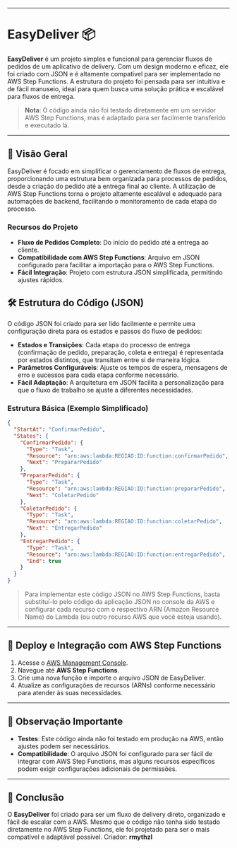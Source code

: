 
---

# EasyDeliver 📦

**EasyDeliver** é um projeto simples e funcional para gerenciar fluxos de pedidos de um aplicativo de delivery. Com um design moderno e eficaz, ele foi criado com JSON e é altamente compatível para ser implementado no AWS Step Functions. A estrutura do projeto foi pensada para ser intuitiva e de fácil manuseio, ideal para quem busca uma solução prática e escalável para fluxos de entrega.

> **Nota**: O código ainda não foi testado diretamente em um servidor AWS Step Functions, mas é adaptado para ser facilmente transferido e executado lá. 

---

## 📑 Visão Geral

EasyDeliver é focado em simplificar o gerenciamento de fluxos de entrega, proporcionando uma estrutura bem organizada para processos de pedidos, desde a criação do pedido até a entrega final ao cliente. A utilização de AWS Step Functions torna o projeto altamente escalável e adequado para automações de backend, facilitando o monitoramento de cada etapa do processo.

### Recursos do Projeto
- **Fluxo de Pedidos Completo**: Do início do pedido até a entrega ao cliente.
- **Compatibilidade com AWS Step Functions**: Arquivo em JSON configurado para facilitar a importação para o AWS Step Functions.
- **Fácil Integração**: Projeto com estrutura JSON simplificada, permitindo ajustes rápidos.

## 🛠 Estrutura do Código (JSON)

O código JSON foi criado para ser lido facilmente e permite uma configuração direta para os estados e passos do fluxo de pedidos:

- **Estados e Transições**: Cada etapa do processo de entrega (confirmação de pedido, preparação, coleta e entrega) é representada por estados distintos, que transitam entre si de maneira lógica.
- **Parâmetros Configuráveis**: Ajuste os tempos de espera, mensagens de erro e sucessos para cada etapa conforme necessário.
- **Fácil Adaptação**: A arquitetura em JSON facilita a personalização para que o fluxo de trabalho se ajuste a diferentes necessidades.

### Estrutura Básica (Exemplo Simplificado)

```json
{
  "StartAt": "ConfirmarPedido",
  "States": {
    "ConfirmarPedido": {
      "Type": "Task",
      "Resource": "arn:aws:lambda:REGIAO:ID:function:confirmarPedido",
      "Next": "PrepararPedido"
    },
    "PrepararPedido": {
      "Type": "Task",
      "Resource": "arn:aws:lambda:REGIAO:ID:function:prepararPedido",
      "Next": "ColetarPedido"
    },
    "ColetarPedido": {
      "Type": "Task",
      "Resource": "arn:aws:lambda:REGIAO:ID:function:coletarPedido",
      "Next": "EntregarPedido"
    },
    "EntregarPedido": {
      "Type": "Task",
      "Resource": "arn:aws:lambda:REGIAO:ID:function:entregarPedido",
      "End": true
    }
  }
}
```

> Para implementar este código JSON no AWS Step Functions, basta substituí-lo pelo código da aplicação JSON no console da AWS e configurar cada recurso com o respectivo ARN (Amazon Resource Name) do Lambda (ou outro recurso AWS que você esteja usando).

---

## 🚀 Deploy e Integração com AWS Step Functions

1. Acesse o [AWS Management Console](https://aws.amazon.com/console/).
2. Navegue até **AWS Step Functions**.
3. Crie uma nova função e importe o arquivo JSON de EasyDeliver.
4. Atualize as configurações de recursos (ARNs) conforme necessário para atender às suas necessidades.

---

## 📌 Observação Importante

- **Testes**: Este código ainda não foi testado em produção na AWS, então ajustes podem ser necessários.
- **Compatibilidade**: O arquivo JSON foi configurado para ser fácil de integrar com AWS Step Functions, mas alguns recursos específicos podem exigir configurações adicionais de permissões.

---

## 🎉 Conclusão

O **EasyDeliver** foi criado para ser um fluxo de delivery direto, organizado e fácil de escalar com a AWS. Mesmo que o código não tenha sido testado diretamente no AWS Step Functions, ele foi projetado para ser o mais compatível e adaptável possível.
Criador: **rmythzl**

